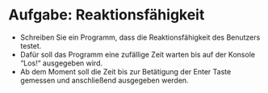 # Aufgabe: Reaktionsfähigkeit

- Schreiben Sie ein Programm, dass die Reaktionsfähigkeit des Benutzers testet.
- Dafür soll das Programm eine zufällige Zeit warten bis auf der Konsole “Los!“ ausgegeben wird.
- Ab dem Moment soll die Zeit bis zur Betätigung der Enter Taste gemessen und anschließend ausgegeben werden.